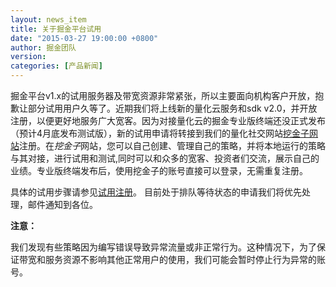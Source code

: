 ```yaml
---
layout: news_item
title: 关于掘金平台试用  
date: "2015-03-27 19:00:00 +0800"
author: 掘金团队
version: 
categories: [产品新闻]
---
```


掘金平台v1.x的试用服务器及带宽资源非常紧张，所以主要面向机构客户开放，抱歉让部分试用用户久等了。近期我们将上线新的量化云服务和sdk v2.0，并开放注册，以便更好地服务广大宽客。因为对接量化云的掘金专业版终端还没正式发布（预计4月底发布测试版），新的试用申请将转接到我们的量化社交网站[挖金子网站](http://www.wajinzi.me/)注册。在*挖金子*网站，您可以自己创建、管理自己的策略，并将本地运行的策略与其对接，进行试用和测试,同时可以和众多的宽客、投资者们交流，展示自己的业绩。专业版终端发布后，使用挖金子的账号直接可以登录，无需重复注册。

具体的试用步骤请参见[试用注册](/site/docs/work_with_wjz/)。 目前处于排队等待状态的申请我们将优先处理，邮件通知到各位。

**注意：**

我们发现有些策略因为编写错误导致异常流量或非正常行为。这种情况下，为了保证带宽和服务资源不影响其他正常用户的使用，我们可能会暂时停止行为异常的账号。

